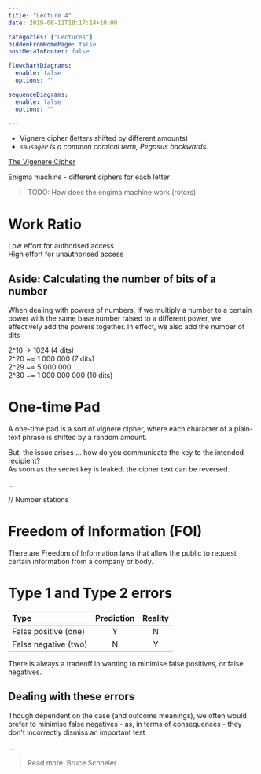 ```yaml
---
title: "Lecture 4"
date: 2019-06-11T18:17:14+10:00

categories: ["Lectures"]
hiddenFromHomePage: false
postMetaInFooter: false

flowchartDiagrams:
  enable: false
  options: ""

sequenceDiagrams: 
  enable: false
  options: ""

---
```


* Vignere cipher (letters shifted by different amounts)
* _`sausageP` is a common comical term, Pegasus backwards._

[The Vigenere Cipher](../the-vigenere-cipher)

Enigma machine - different ciphers for each letter  
> TODO: How does the engima machine work (rotors)

# Work Ratio
Low effort for authorised access  
High effort for unauthorised access  

Aside: Calculating the number of bits of a number
---

When dealing with powers of numbers, if we multiply a number to a certain power with the same base number raised to a different power, we effectively add the powers together. In effect, we also add the number of dits

2^10 -> 1024 (4 dits)  
2^20 ~= 1 000 000 (7 dits)  
2^29 ~= 5 000 000  
2^30 ~= 1 000 000 000 (10 dits)
  
# One-time Pad
A one-time pad is a sort of vignere cipher, where each character of a plain-text phrase is shifted by a random amount.

But, the issue arises ... how do you communicate the key to the intended recipient?  
As soon as the secret key is leaked, the cipher text can be reversed.

...

// Number stations

# Freedom of Information (FOI)
There are Freedom of Information laws that allow the public to request certain information from a company or body.


# Type 1 and Type 2 errors

|Type|Prediction|Reality|
|:------|:--------:|:-----:|
|False positive (one)|Y|N|
|False negative (two)|N|Y|

There is always a tradeoff in wanting to minimise false positives, or false negatives.

## Dealing with these errors
Though dependent on the case (and outcome meanings), we often would prefer to minimise false negatives - as, in terms of consequences - they don't incorrectly dismiss an important test


...

> Read more: Bruce Schneier

